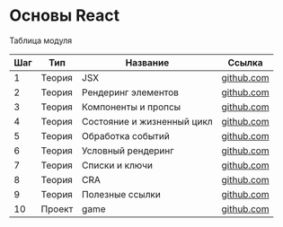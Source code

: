 # Основы React

Таблица модуля

| Шаг | Тип    | Название                   | Ссылка                        |
| --- | ------ | -------------------------- | ----------------------------- |
| 1   | Теория | JSX                        | [github.com](./jsx/)          |
| 2   | Теория | Рендеринг элементов        | [github.com](./render/)       |
| 3   | Теория | Компоненты и пропсы        | [github.com](./components/)   |
| 4   | Теория | Состояние и жизненный цикл | [github.com](./state/)        |
| 5   | Теория | Обработка событий          | [github.com](./event-handle/) |
| 6   | Теория | Условный рендеринг         | [github.com](./cond-render/)  |
| 7   | Теория | Списки и ключи             | [github.com](./keys/)         |
| 8   | Теория | CRA                        | [github.com](./cra/)          |
| 9   | Теория | Полезные ссылки            | [github.com](./links/)        |
| 10  | Проект | game                       | [github.com](./game/)         |
